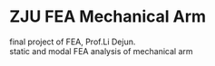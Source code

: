 # ZJU FEA Mechanical Arm
final project of FEA, Prof.Li Dejun.      
static and modal FEA analysis of mechanical arm
